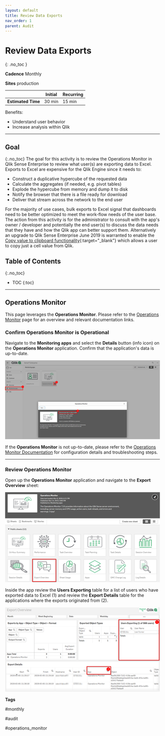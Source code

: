 ```yaml
---
layout: default
title: Review Data Exports
nav_order: 1
parent: Audit
---
```


# Review Data Exports <i class="fas fa-dolly-flatbed fa-xs" title="Shipped | Native Capability"></i> 
{: .no_toc }

**Cadence** <span class="label cadence">Monthly</span>

**Sites** <span class="label prod">production</span>

|                                  		                      | Initial    | Recurring   |
|-----------------------------------------------------------|------------|-------------|
| <i class="far fa-clock fa-sm"></i> **Estimated Time**     | 30 min     | 15 min      |

Benefits:

  - Understand user behavior
  - Increase analysis within Qlik
  
-------------------------

## Goal
{:.no_toc}
The goal for this activity is to review the Operations Monitor in Qlik Sense Enterprise to review what user(s) are exporting data to Excel. Exports to Excel are expensive for the Qlik Engine since it needs to:

- Construct a duplicative hypercube of the requested data
- Calculate the aggregates (if needed, e.g. pivot tables)
- Explode the hypercube from memory and dump it to disk
- Notify the browser that there is a file ready for download
- Deliver that stream across the network to the end user

For the majority of use cases, bulk exports to Excel signal that dashboards need to be better optimized to meet the work-flow needs of the user base. The action from this activity is for the administrator to consult with the app's owner / developer and potentially the end user(s) to discuss the data needs that they have and how the Qlik app can better support them. Alternatively an upgrade to Qlik Sense Enterprise June 2019 is warranted to enable the [Copy value to clipboard functionality](https://help.qlik.com/en-US/sense/June2019/Content/Sense_Helpsites/WhatsNew/What-is-new-June2019.htm){:target="_blank"} which allows a user to copy just a cell value from Qlik.

## Table of Contents
{:.no_toc}

* TOC
{:toc}
-------------------------

## Operations Monitor

This page leverages the **Operations Monitor**. Please refer to the [Operations Monitor](../../tooling/operations_monitor.md) page for an overview and relevant documentation links.

### Confirm Operations Monitor is Operational

Navigate to the **Monitoring apps** and select the **Details** button (info icon) on the **Operations Monitor** application. Confirm that the application's data is up-to-date.

![ops_monitor_operational.png](../asset_management/apps/images/ops_monitor_operational.png)

If the **Operations Monitor** is not up-to-date, please refer to the [Operations Monitor Documentation](../../tooling/operations_monitor.md#documentation) for configuration details and troubleshooting steps.

-------------------------

### Review Operations Monitor <i class="fas fa-dolly-flatbed fa-xs" title="Shipped | Native Capability"></i> 

Open up the **Operations Monitor** application and navigate to the **Export Overview** sheet:

![export-1.png](images/export-1.png)

Inside the app review the **Users Exporting** table for a list of users who have exported data to Excel (1) and review the **Export Details** table for the applications where the exports originated from (2).

![export-2.png](images/export-2.png)

**Tags**

#monthly

#audit

#operations_monitor

&nbsp;

